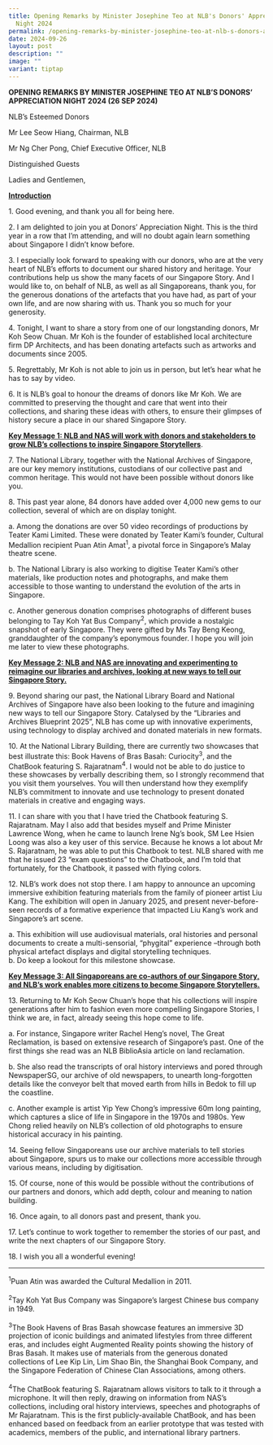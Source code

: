 ```yaml
---
title: Opening Remarks by Minister Josephine Teo at NLB's Donors' Appreciation
  Night 2024
permalink: /opening-remarks-by-minister-josephine-teo-at-nlb-s-donors-appreciation-night-2024/
date: 2024-09-26
layout: post
description: ""
image: ""
variant: tiptap
---
```

<p><strong>OPENING REMARKS BY MINISTER JOSEPHINE TEO AT NLB’S DONORS’ APPRECIATION NIGHT 2024 (26 SEP 2024)</strong>
</p>
<p>NLB’s Esteemed Donors</p>
<p>Mr Lee Seow Hiang, Chairman, NLB</p>
<p>Mr Ng Cher Pong, Chief Executive Officer, NLB</p>
<p>Distinguished Guests</p>
<p>Ladies and Gentlemen,</p>
<p><strong><u>Introduction</u></strong>
</p>
<p>1. Good evening, and thank you all for being here.</p>
<p>2. I am delighted to join you at Donors’ Appreciation Night. This is the
third year in a row that I’m attending, and will no doubt again learn something
about Singapore I didn’t know before.</p>
<p>3. I especially look forward to speaking with our donors, who are at the
very heart of NLB’s efforts to document our shared history and heritage.
Your contributions help us show the many facets of our Singapore Story.
And I would like to, on behalf of NLB, as well as all Singaporeans, thank
you, for the generous donations of the artefacts that you have had, as
part of your own life, and are now sharing with us. Thank you so much for
your generosity.</p>
<p>4. Tonight, I want to share a story from one of our longstanding donors,
Mr Koh Seow Chuan. Mr Koh is the founder of established local architecture
firm DP Architects, and has been donating artefacts such as artworks and
documents since 2005.</p>
<p>5. Regrettably, Mr Koh is not able to join us in person, but let’s hear
what he has to say by video.</p>
<p>6. It is NLB’s goal to honour the dreams of donors like Mr Koh. We are
committed to preserving the thought and care that went into their collections,
and sharing these ideas with others, to ensure their glimpses of history
secure a place in our shared Singapore Story.</p>
<p><strong><u>Key Message 1: NLB and NAS will work with donors and stakeholders to grow NLB’s collections to inspire Singapore Storytellers</u></strong>.</p>
<p>7. The National Library, together with the National Archives of Singapore,
are our key memory institutions, custodians of our collective past and
common heritage. This would not have been possible without donors like
you.</p>
<p>8. This past year alone, 84 donors have added over 4,000 new gems to our
collection, several of which are on display tonight.</p>
<p>a. Among the donations are over 50 video recordings of productions by
Teater Kami Limited. These were donated by Teater Kami’s founder, Cultural
Medallion recipient Puan Atin Amat<sup>1</sup>, a pivotal force in Singapore’s
Malay theatre scene.</p>
<p>b. The National Library is also working to digitise Teater Kami’s other
materials, like production notes and photographs, and make them accessible
to those wanting to understand the evolution of the arts in Singapore.</p>
<p>c. Another generous donation comprises photographs of different buses
belonging to Tay Koh Yat Bus Company<sup>2</sup>, which provide a nostalgic
snapshot of early Singapore. They were gifted by Ms Tay Beng Keong, granddaughter
of the company’s eponymous founder. I hope you will join me later to view
these photographs.</p>
<p><strong><u>Key Message 2: NLB and NAS are innovating and experimenting to reimagine our libraries and archives, looking at new ways to tell our Singapore Story.</u></strong>
</p>
<p>9. Beyond sharing our past, the National Library Board and National Archives
of Singapore have also been looking to the future and imagining new ways
to tell our Singapore Story. Catalysed by the “Libraries and Archives Blueprint
2025”, NLB has come up with innovative experiments, using technology to
display archived and donated materials in new formats.</p>
<p>10. At the National Library Building, there are currently two showcases
that best illustrate this: Book Havens of Bras Basah: Curiocity<sup>3</sup>,
and the ChatBook featuring S. Rajaratnam<sup>4</sup>. I would not be able
to do justice to these showcases by verbally describing them, so I strongly
recommend that you visit them yourselves. You will then understand how
they exemplify NLB’s commitment to innovate and use technology to present
donated materials in creative and engaging ways.</p>
<p>11. I can share with you that I have tried the Chatbook featuring S. Rajaratnam.
May I also add that besides myself and Prime Minister Lawrence Wong, when
he came to launch Irene Ng’s book, SM Lee Hsien Loong was also a key user
of this service. Because he knows a lot about Mr S. Rajaratnam, he was
able to put this Chatbook to test. NLB shared with me that he issued 23
“exam questions” to the Chatbook, and I’m told that fortunately, for the
Chatbook, it passed with flying colors.</p>
<p>12. NLB’s work does not stop there. I am happy to announce an upcoming
immersive exhibition featuring materials from the family of pioneer artist
Liu Kang. The exhibition will open in January 2025, and present never-before-seen
records of a formative experience that impacted Liu Kang’s work and Singapore’s
art scene.</p>
<p>a. This exhibition will use audiovisual materials, oral histories and
personal documents to create a multi-sensorial, “phygital” experience –through
both physical artefact displays and digital storytelling techniques.
<br>b. Do keep a lookout for this milestone showcase.</p>
<p><strong><u>Key Message 3: All Singaporeans are co-authors of our Singapore Story, and NLB’s work enables more citizens to become Singapore Storytellers.</u></strong>
</p>
<p>13. Returning to Mr Koh Seow Chuan’s hope that his collections will inspire
generations after him to fashion even more compelling Singapore Stories,
I think we are, in fact, already seeing this hope come to life.</p>
<p>a. For instance, Singapore writer Rachel Heng’s novel, The Great Reclamation,
is based on extensive research of Singapore’s past. One of the first things
she read was an NLB BiblioAsia article on land reclamation.</p>
<p>b. She also read the transcripts of oral history interviews and pored
through NewspaperSG, our archive of old newspapers, to unearth long-forgotten
details like the conveyor belt that moved earth from hills in Bedok to
fill up the coastline.</p>
<p>c. Another example is artist Yip Yew Chong’s impressive 60m long painting,
which captures a slice of life in Singapore in the 1970s and 1980s. Yew
Chong relied heavily on NLB’s collection of old photographs to ensure historical
accuracy in his painting.</p>
<p>14. Seeing fellow Singaporeans use our archive materials to tell stories
about Singapore, spurs us to make our collections more accessible through
various means, including by digitisation.</p>
<p>15. Of course, none of this would be possible without the contributions
of our partners and donors, which add depth, colour and meaning to nation
building.</p>
<p>16. Once again, to all donors past and present, thank you.</p>
<p>17. Let’s continue to work together to remember the stories of our past,
and write the next chapters of our Singapore Story.</p>
<p>18. I wish you all a wonderful evening!</p>
<hr>
<p><sup>1</sup>Puan Atin was awarded the Cultural Medallion in 2011.
<br>
<br><sup>2</sup>Tay Koh Yat Bus Company was Singapore’s largest Chinese bus
company in 1949.
<br>
<br><sup>3</sup>The Book Havens of Bras Basah showcase features an immersive
3D projection of iconic buildings and animated lifestyles from three different
eras, and includes eight Augmented Reality points showing the history of
Bras Basah. It makes use of materials from the generous donated collections
of Lee Kip Lin, Lim Shao Bin, the Shanghai Book Company, and the Singapore
Federation of Chinese Clan Associations, among others.
<br>
<br><sup>4</sup>The ChatBook featuring S. Rajaratnam allows visitors to talk
to it through a microphone. It will then reply, drawing on information
from NAS’s collections, including oral history interviews, speeches and
photographs of Mr Rajaratnam. This is the first publicly-available ChatBook,
and has been enhanced based on feedback from an earlier prototype that
was tested with academics, members of the public, and international library
partners.</p>
<p>
<br>
</p>
